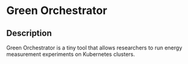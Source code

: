 # Green Orchestrator

## Description

Green Orchestrator is a tiny tool that allows researchers to run energy measurement experiments on Kubernetes clusters.
